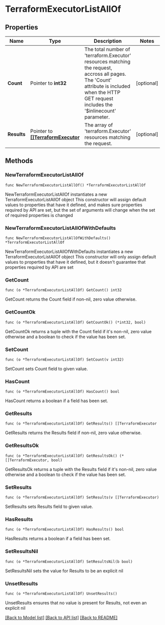 # TerraformExecutorListAllOf

## Properties

Name | Type | Description | Notes
------------ | ------------- | ------------- | -------------
**Count** | Pointer to **int32** | The total number of &#39;terraform.Executor&#39; resources matching the request, accross all pages. The &#39;Count&#39; attribute is included when the HTTP GET request includes the &#39;$inlinecount&#39; parameter. | [optional] 
**Results** | Pointer to [**[]TerraformExecutor**](TerraformExecutor.md) | The array of &#39;terraform.Executor&#39; resources matching the request. | [optional] 

## Methods

### NewTerraformExecutorListAllOf

`func NewTerraformExecutorListAllOf() *TerraformExecutorListAllOf`

NewTerraformExecutorListAllOf instantiates a new TerraformExecutorListAllOf object
This constructor will assign default values to properties that have it defined,
and makes sure properties required by API are set, but the set of arguments
will change when the set of required properties is changed

### NewTerraformExecutorListAllOfWithDefaults

`func NewTerraformExecutorListAllOfWithDefaults() *TerraformExecutorListAllOf`

NewTerraformExecutorListAllOfWithDefaults instantiates a new TerraformExecutorListAllOf object
This constructor will only assign default values to properties that have it defined,
but it doesn't guarantee that properties required by API are set

### GetCount

`func (o *TerraformExecutorListAllOf) GetCount() int32`

GetCount returns the Count field if non-nil, zero value otherwise.

### GetCountOk

`func (o *TerraformExecutorListAllOf) GetCountOk() (*int32, bool)`

GetCountOk returns a tuple with the Count field if it's non-nil, zero value otherwise
and a boolean to check if the value has been set.

### SetCount

`func (o *TerraformExecutorListAllOf) SetCount(v int32)`

SetCount sets Count field to given value.

### HasCount

`func (o *TerraformExecutorListAllOf) HasCount() bool`

HasCount returns a boolean if a field has been set.

### GetResults

`func (o *TerraformExecutorListAllOf) GetResults() []TerraformExecutor`

GetResults returns the Results field if non-nil, zero value otherwise.

### GetResultsOk

`func (o *TerraformExecutorListAllOf) GetResultsOk() (*[]TerraformExecutor, bool)`

GetResultsOk returns a tuple with the Results field if it's non-nil, zero value otherwise
and a boolean to check if the value has been set.

### SetResults

`func (o *TerraformExecutorListAllOf) SetResults(v []TerraformExecutor)`

SetResults sets Results field to given value.

### HasResults

`func (o *TerraformExecutorListAllOf) HasResults() bool`

HasResults returns a boolean if a field has been set.

### SetResultsNil

`func (o *TerraformExecutorListAllOf) SetResultsNil(b bool)`

 SetResultsNil sets the value for Results to be an explicit nil

### UnsetResults
`func (o *TerraformExecutorListAllOf) UnsetResults()`

UnsetResults ensures that no value is present for Results, not even an explicit nil

[[Back to Model list]](../README.md#documentation-for-models) [[Back to API list]](../README.md#documentation-for-api-endpoints) [[Back to README]](../README.md)


